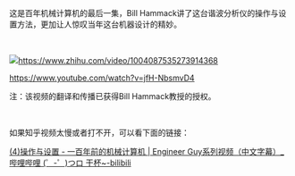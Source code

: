 <p>这是百年机械计算机的最后一集，Bill Hammack讲了这台谐波分析仪的操作与设置方法，更加让人惊叹当年这台机器设计的精妙。</p><p class="ztext-empty-paragraph"><br/></p><a class="video-box" href="https://link.zhihu.com/?target=https%3A//www.zhihu.com/video/1004087535273914368" target="_blank" data-video-id="" data-video-playable="true" data-name="" data-poster="https://pic4.zhimg.com/v2-a4caa8bdc7ef300429e1a152ed3e3e15.jpg" data-lens-id="1004087535273914368"><img class="thumbnail" src="https://pic4.zhimg.com/v2-a4caa8bdc7ef300429e1a152ed3e3e15.jpg"/><span class="content"><span class="title"><span class="z-ico-extern-gray"></span><span class="z-ico-extern-blue"></span></span><span class="url"><span class="z-ico-video"></span>https://www.zhihu.com/video/1004087535273914368</span></span></a><p><a href="https://link.zhihu.com/?target=https%3A//www.youtube.com/watch%3Fv%3DjfH-NbsmvD4" class=" external" target="_blank" rel="nofollow noreferrer"><span class="invisible">https://www.</span><span class="visible">youtube.com/watch?</span><span class="invisible">v=jfH-NbsmvD4</span><span class="ellipsis"></span></a></p><p>注：该视频的翻译和传播已获得Bill Hammack教授的授权。</p><p class="ztext-empty-paragraph"><br/></p><p>如果知乎视频太慢或者打不开，可以看下面的链接：</p><p><a href="https://link.zhihu.com/?target=https%3A//www.bilibili.com/video/av27391605/" class=" wrap external" target="_blank" rel="nofollow noreferrer">(4)操作与设置 - 一百年前的机械计算机  | Engineer Guy系列视频（中文字幕）_哔哩哔哩 (゜-゜)つロ 干杯~-bilibili</a></p>